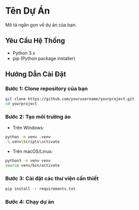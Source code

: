 # Tên Dự Án

Mô tả ngắn gọn về dự án của bạn.

## Yêu Cầu Hệ Thống

- Python 3.x
- pip (Python package installer)

## Hướng Dẫn Cài Đặt

### Bước 1: Clone repository của bạn

```sh
git clone https://github.com/yourusername/yourproject.git
cd yourproject
```

### Bước 2: Tạo môi trường ảo

- Trên Windows:

```sh
python -m venv .venv
.\.venv\Scripts\activate
```

- Trên macOS/Linux:

```sh
python3 -m venv venv
source venv/bin/activate
```

### Bước 3: Cài đặt các thư viện cần thiết

```sh
pip install -r requirements.txt
```

### Bước 4: Chạy dự án
